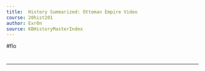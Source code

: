 ```yaml
---
title:  History Summarized: Ottoman Empire Video
course: 20hist201
author: Exr0n
source: KBHistoryMasterIndex
---
```

#flo 

# 

---
